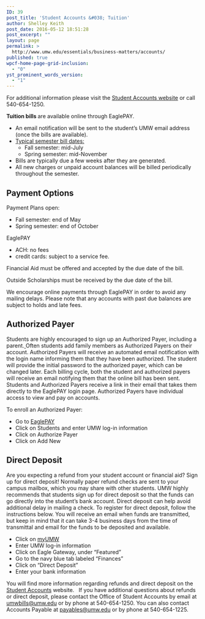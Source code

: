 ```yaml
---
ID: 39
post_title: 'Student Accounts &#038; Tuition'
author: Shelley Keith
post_date: 2016-05-12 18:51:28
post_excerpt: ""
layout: page
permalink: >
  http://www.umw.edu/essentials/business-matters/accounts/
published: true
wpcf-home-page-grid-inclusion:
  - "0"
yst_prominent_words_version:
  - "1"
---
```

For additional information please visit the <a href="http://adminfinance.umw.edu/studentaccounts/billing-information/">Student Accounts website</a> or call 540-654-1250.

<strong>Tuition bills </strong>are available online through EaglePAY.
<ul>
 	<li>An email notification will be sent to the student’s UMW email address (once the bills are available).</li>
 	<li><a href="http://adminfinance.umw.edu/studentaccounts/billing-information/">Typical semester bill dates:</a>
<ul>
 	<li>Fall semester: mid-July</li>
 	<li>Spring semester: mid-November</li>
</ul>
</li>
 	<li>Bills are typically due a few weeks after they are generated.</li>
 	<li>All new charges or unpaid account balances will be billed periodically throughout the semester.</li>
</ul>
<h2>Payment Options</h2>
Payment Plans open:
<ul>
 	<li>Fall semester: end of May</li>
 	<li>Spring semester: end of October</li>
</ul>
EaglePAY
<ul>
 	<li>ACH: no fees</li>
 	<li>credit cards: subject to a service fee.</li>
</ul>
Financial Aid must be offered and accepted by the due date of the bill.

Outside Scholarships must be received by the due date of the bill.

We encourage online payments through EaglePAY in order to avoid any mailing delays. Please note that any accounts with past due balances are subject to holds and late fees.
<h2>Authorized Payer</h2>
Students are highly encouraged to sign up an Authorized Payer, including a parent.<u> </u>Often students add family members as Authorized Payers on their account. Authorized Payers will receive an automated email notification with the login name informing them that they have been authorized. The student will provide the initial password to the authorized payer, which can be changed later. Each billing cycle, both the student and authorized payers will receive an email notifying them that the online bill has been sent. Students and Authorized Payers receive a link in their email that takes them directly to the EaglePAY login page. Authorized Payers have individual access to view and pay on accounts.

To enroll an Authorized Payer:
<ul>
 	<li>Go to <a href="http://adminfinance.umw.edu/studentaccounts/eaglepay">EaglePAY</a></li>
 	<li>Click on Students and enter UMW log-in information</li>
 	<li>Click on Authorize Payer</li>
 	<li>Click on Add New</li>
</ul>
<h2>Direct Deposit</h2>
Are you expecting a refund from your student account or financial aid? Sign up for direct deposit! Normally paper refund checks are sent to your campus mailbox, which you may share with other students. UMW highly recommends that students sign up for direct deposit so that the funds can go directly into the student’s bank account. Direct deposit can help avoid additional delay in mailing a check. To register for direct deposit, follow the instructions below. You will receive an email when funds are transmitted, but keep in mind that it can take 3-4 business days from the time of transmittal and email for the funds to be deposited and available.
<ul>
 	<li>Click on <a href="https://auth.umw.edu/cas/login?service=https%3A%2F%2Forgsync.com%2Fcas%2Funiversity-of-mary-washington">myUMW</a></li>
 	<li>Enter UMW log-in information</li>
 	<li>Click on Eagle Gateway, under “Featured”</li>
 	<li>Go to the navy blue tab labeled “Finances”</li>
 	<li>Click on “Direct Deposit”</li>
 	<li>Enter your bank information</li>
</ul>
You will find more information regarding refunds and direct deposit on the <a href="http://adminfinance.umw.edu/studentaccounts/">Student Accounts</a> website.   If you have additional questions about refunds or direct deposit, please contact the Office of Student Accounts by email at <a href="mailto:umwbills@umw.edu">umwbills@umw.edu</a> or by phone at 540-654-1250. You can also contact Accounts Payable at <a href="mailto:payables@umw.edu">payables@umw.edu</a> or by phone at 540-654-1225.